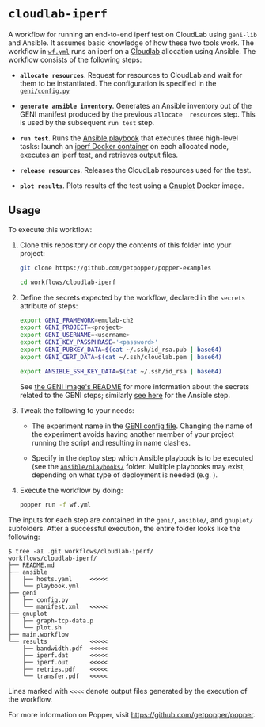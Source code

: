 # `cloudlab-iperf`

A workflow for running an end-to-end iperf test on CloudLab using 
`geni-lib` and Ansible. It assumes basic knowledge of how these two 
tools work. The workflow in [`wf.yml`](./wf.yml) runs an iperf on a 
[Cloudlab][cloudlab] allocation using Ansible. The workflow consists 
of the following steps:

  * **`allocate resources`**. Request for resources to CloudLab and 
    wait for them to be instantiated. The configuration is specified 
    in the [`geni/config.py`](./geni/config.py)

  * **`generate ansible inventory`**. Generates an Ansible inventory 
    out of the GENI manifest produced by the previous `allocate 
    resources` step. This is used by the subsequent `run test` step.

  * **`run test`**. Runs the [Ansible 
    playbook](./ansible/playbook.yml) that executes three high-level 
    tasks: launch an [iperf Docker container][iperf] on each allocated 
    node, executes an iperf test, and retrieves output files.

  * **`release resources`**. Releases the CloudLab resources used for 
    the test.

  * **`plot results`**. Plots results of the test using a 
    [Gnuplot](http://www.gnuplot.info) Docker image.

## Usage

To execute this workflow:

 1. Clone this repository or copy the contents of this folder into 
    your project:

    ```bash
    git clone https://github.com/getpopper/popper-examples

    cd workflows/cloudlab-iperf
    ```

 2. Define the secrets expected by the workflow, declared in the 
    `secrets` attribute of steps:

    ```bash
    export GENI_FRAMEWORK=emulab-ch2
    export GENI_PROJECT=<project>
    export GENI_USERNAME=<username>
    export GENI_KEY_PASSPHRASE='<password>'
    export GENI_PUBKEY_DATA=$(cat ~/.ssh/id_rsa.pub | base64)
    export GENI_CERT_DATA=$(cat ~/.ssh/cloudlab.pem | base64)

    export ANSIBLE_SSH_KEY_DATA=$(cat ~/.ssh/id_rsa | base64)
    ```

    See [the GENI image's README][gd] for more information about the 
    secrets related to the GENI steps; similarly [see here][cad] for 
    the Ansible step.

 3. Tweak the following to your needs:

     * The experiment name in the [GENI config 
       file](./geni/config.py). Changing the name of the experiment 
       avoids having another member of your project running the script 
       and resulting in name clashes.

     * Specify in the `deploy` step which Ansible playbook is to be 
       executed (see the [`ansible/playbooks/`](./ansible/playbooks) 
       folder. Multiple playbooks may exist, depending on what type of 
       deployment is needed (e.g. ).

 4. Execute the workflow by doing:

    ```bash
    popper run -f wf.yml
    ```

The inputs for each step are contained in the `geni/`, `ansible/`, and 
`gnuplot/` subfolders. After a successful execution, the entire folder 
looks like the following:

```
$ tree -aI .git workflows/cloudlab-iperf/
workflows/cloudlab-iperf/
├── README.md
├── ansible
│   ├── hosts.yaml     <<<<<
│   └── playbook.yml
├── geni
│   ├── config.py
│   └── manifest.xml   <<<<<
├── gnuplot
│   ├── graph-tcp-data.p
│   └── plot.sh
├── main.workflow
└── results            <<<<<
    ├── bandwidth.pdf  <<<<<
    ├── iperf.dat      <<<<<
    ├── iperf.out      <<<<<
    ├── retries.pdf    <<<<<
    └── transfer.pdf   <<<<<
```

Lines marked with `<<<<` denote output files generated by the 
execution of the workflow.

For more information on Popper, visit <https://github.com/getpopper/popper>.

[cloudlab]: https://cloudlab.us
[gd]: https://github.com/popperized/library/tree/master/geni
[cad]: https://github.com/popperized/library/tree/master/ansible
[iperf]: http://networkstatic.net/measuring-network-bandwidth-using-iperf-and-docker

